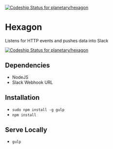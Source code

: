 [ ![Codeship Status for planetary/hexagon](https://codeship.com/projects/27a8c760-e2aa-0132-4034-0ebe16c39f2d/status?branch=master)](https://codeship.com/projects/81515)

# Hexagon

Listens for HTTP events and pushes data into Slack

[ ![Codeship Status for planetary/hexagon](https://codeship.com/projects/18cf8320-dc67-0132-bd2f-025863fcc952/status?branch=master)](https://codeship.com/projects/79945)

## Dependencies

* NodeJS
* Slack Webhook URL

## Installation
* `sudo npm install -g gulp`
* `npm install`

## Serve Locally
* `gulp`
